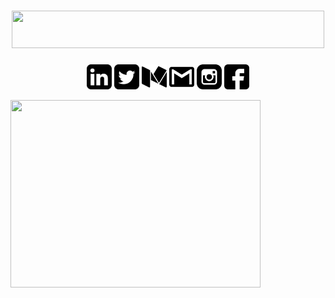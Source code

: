 # <div align="center" ><img height=60px width=500px src="https://img.shields.io/badge/Namaste%20from%20Swarnabha-black?&style=for-the-badge"></div>

<div align="center">
  <p>
    <a href="https://www.linkedin.com/in/swarnabha-das-2001official/"><img src="https://github.com/sd2001/sd2001/blob/master/Socials/linkedin-sign.svg"         height="40px" width="40px" alt="LinkedIn"></a>
    <a href="https://twitter.com/im_sd2001"><img src="https://github.com/sd2001/sd2001/blob/master/Socials/twitter-sign.svg" height="40px" width="40px"                  alt="Twitter"></a>
     <a href="https://medium.com/@im.swarnabha2001"><img src="https://github.com/sd2001/sd2001/blob/master/Socials/medium.svg" height="40px" width="40px"                    alt="Medium"></a>
    <a href="mailto:im.swarnabha2001@gmail.com"><img src="https://github.com/sd2001/sd2001/blob/master/Socials/gmail-logo.svg" height="40px" width="40px"                  alt="Gmail"></a>
    <a href="https://www.instagram.com/__swarnabha.d__/"><img src="https://github.com/sd2001/sd2001/blob/master/Socials/instagram.svg" height="40px" width="40px"                  alt="Instagram"></a>    
    <a href="https://www.facebook.com/swarnabha.das.737"><img src="https://github.com/sd2001/sd2001/blob/master/Socials/facebook.svg" height="40px" width="40px"                  alt="Facebook"></a>
   </p>
 </div>

<img width=400px height=300px align="left" src="https://media.giphy.com/media/PmAjqmm4beKervYzFr/giphy.gif"/>


  
